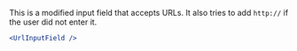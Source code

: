 This is a modified input field that accepts URLs. It also
tries to add `http://` if the user did not enter it.

```jsx
<UrlInputField />
```
